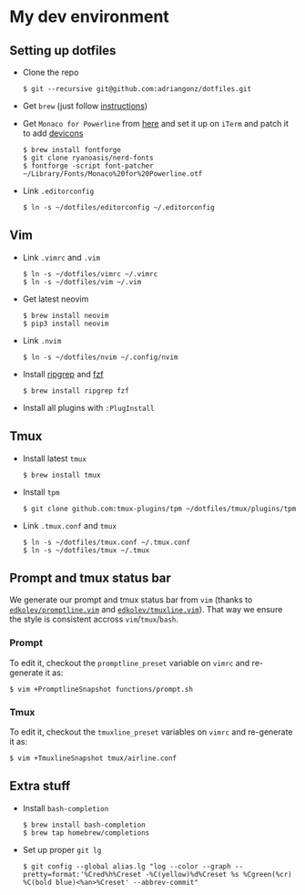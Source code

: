 # My dev environment

## Setting up dotfiles

-   Clone the repo 

    ```console
    $ git --recursive git@github.com:adriangonz/dotfiles.git
    ```

-   Get `brew` (just follow [instructions](https://brew.sh))

-   Get `Monaco for Powerline` from [here](https://gist.github.com/baopham/1838072/raw/616d338cea8b9dcc3a5b17c12fe3070df1b738c0/Monaco%2520for%2520Powerline.otf) and set it up on `iTerm` and patch it to add [devicons](https://github.com/ryanoasis/nerd-fonts#font-patcher)

    ```console
    $ brew install fontforge
    $ git clone ryanoasis/nerd-fonts
    $ fontforge -script font-patcher ~/Library/Fonts/Monaco%20for%20Powerline.otf
    ```

-   Link `.editorconfig`

    ```console
    $ ln -s ~/dotfiles/editorconfig ~/.editorconfig
    ```

## Vim

-   Link `.vimrc` and `.vim`

    ```console
    $ ln -s ~/dotfiles/vimrc ~/.vimrc
    $ ln -s ~/dotfiles/vim ~/.vim
    ```

-   Get latest neovim

    ```console
    $ brew install neovim
    $ pip3 install neovim
    ```

-   Link `.nvim`

    ```console
    $ ln -s ~/dotfiles/nvim ~/.config/nvim
    ```

-   Install [ripgrep](https://github.com/BurntSushi/ripgrep) and [fzf](https://github.com/junegunn/fzf)

    ```console
    $ brew install ripgrep fzf
    ```

-   Install all plugins with `:PlugInstall`

## Tmux

-   Install latest `tmux`

    ```console
    $ brew install tmux
    ```

-   Install `tpm`

    ```console
    $ git clone github.com:tmux-plugins/tpm ~/dotfiles/tmux/plugins/tpm
    ```

-   Link `.tmux.conf` and `tmux`

    ```console
    $ ln -s ~/dotfiles/tmux.conf ~/.tmux.conf
    $ ln -s ~/dotfiles/tmux ~/.tmux
    ```

## Prompt and tmux status bar

We generate our prompt and tmux status bar from `vim` (thanks to [`edkolev/promptline.vim`](https://github.com/edkolev/promptline.vim) and [`edkolev/tmuxline.vim`](https://github.com/edkolev/tmuxline.vim)).
That way we ensure the style is consistent accross `vim`/`tmux`/`bash`.

### Prompt

To edit it, checkout the `promptline_preset` variable on `vimrc` and re-generate it as:

```console
$ vim +PromptlineSnapshot functions/prompt.sh
```

### Tmux

To edit it, checkout the `tmuxline_preset` variables on `vimrc` and re-generate it as:

```console
$ vim +TmuxlineSnapshot tmux/airline.conf
```

## Extra stuff

-   Install `bash-completion`

    ```console
    $ brew install bash-completion
    $ brew tap homebrew/completions
    ```

-   Set up proper `git lg`

    ```console
    $ git config --global alias.lg "log --color --graph --pretty=format:'%Cred%h%Creset -%C(yellow)%d%Creset %s %Cgreen(%cr) %C(bold blue)<%an>%Creset' --abbrev-commit"
    ```
